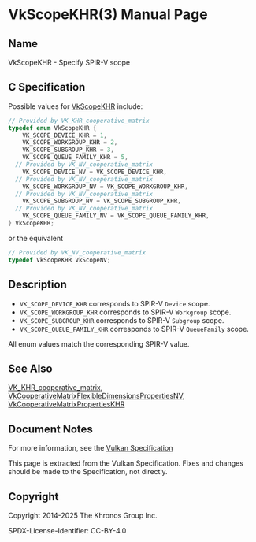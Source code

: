 # VkScopeKHR(3) Manual Page

## Name

VkScopeKHR - Specify SPIR-V scope



## [](#_c_specification)C Specification

Possible values for [VkScopeKHR](https://registry.khronos.org/vulkan/specs/latest/man/html/VkScopeKHR.html) include:

```c++
// Provided by VK_KHR_cooperative_matrix
typedef enum VkScopeKHR {
    VK_SCOPE_DEVICE_KHR = 1,
    VK_SCOPE_WORKGROUP_KHR = 2,
    VK_SCOPE_SUBGROUP_KHR = 3,
    VK_SCOPE_QUEUE_FAMILY_KHR = 5,
  // Provided by VK_NV_cooperative_matrix
    VK_SCOPE_DEVICE_NV = VK_SCOPE_DEVICE_KHR,
  // Provided by VK_NV_cooperative_matrix
    VK_SCOPE_WORKGROUP_NV = VK_SCOPE_WORKGROUP_KHR,
  // Provided by VK_NV_cooperative_matrix
    VK_SCOPE_SUBGROUP_NV = VK_SCOPE_SUBGROUP_KHR,
  // Provided by VK_NV_cooperative_matrix
    VK_SCOPE_QUEUE_FAMILY_NV = VK_SCOPE_QUEUE_FAMILY_KHR,
} VkScopeKHR;
```

or the equivalent

```c++
// Provided by VK_NV_cooperative_matrix
typedef VkScopeKHR VkScopeNV;
```

## [](#_description)Description

- `VK_SCOPE_DEVICE_KHR` corresponds to SPIR-V `Device` scope.
- `VK_SCOPE_WORKGROUP_KHR` corresponds to SPIR-V `Workgroup` scope.
- `VK_SCOPE_SUBGROUP_KHR` corresponds to SPIR-V `Subgroup` scope.
- `VK_SCOPE_QUEUE_FAMILY_KHR` corresponds to SPIR-V `QueueFamily` scope.

All enum values match the corresponding SPIR-V value.

## [](#_see_also)See Also

[VK\_KHR\_cooperative\_matrix](https://registry.khronos.org/vulkan/specs/latest/man/html/VK_KHR_cooperative_matrix.html), [VkCooperativeMatrixFlexibleDimensionsPropertiesNV](https://registry.khronos.org/vulkan/specs/latest/man/html/VkCooperativeMatrixFlexibleDimensionsPropertiesNV.html), [VkCooperativeMatrixPropertiesKHR](https://registry.khronos.org/vulkan/specs/latest/man/html/VkCooperativeMatrixPropertiesKHR.html)

## [](#_document_notes)Document Notes

For more information, see the [Vulkan Specification](https://registry.khronos.org/vulkan/specs/latest/html/vkspec.html#VkScopeKHR)

This page is extracted from the Vulkan Specification. Fixes and changes should be made to the Specification, not directly.

## [](#_copyright)Copyright

Copyright 2014-2025 The Khronos Group Inc.

SPDX-License-Identifier: CC-BY-4.0